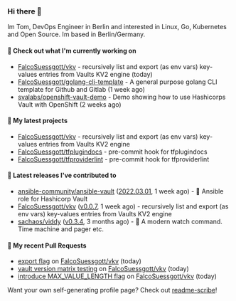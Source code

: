 ### Hi there 👋

Im Tom, DevOps Engineer in Berlin and interested in Linux, Go, Kubernetes and Open Source.
Im based in Berlin/Germany.

#### 👷 Check out what I'm currently working on

- [FalcoSuessgott/vkv](https://github.com/FalcoSuessgott/vkv) - recursively list and export (as env vars) key-values entries from Vaults KV2 engine (today)
- [FalcoSuessgott/golang-cli-template](https://github.com/FalcoSuessgott/golang-cli-template) - A general purpose golang CLI  template for Github and Gitlab (1 week ago)
- [svalabs/openshift-vault-demo](https://github.com/svalabs/openshift-vault-demo) - Demo showing how to use Hashicorps Vault with OpenShift (2 weeks ago)

#### 🌱 My latest projects

- [FalcoSuessgott/vkv](https://github.com/FalcoSuessgott/vkv) - recursively list and export (as env vars) key-values entries from Vaults KV2 engine
- [FalcoSuessgott/tfplugindocs](https://github.com/FalcoSuessgott/tfplugindocs) - pre-commit hook for tfplugindocs
- [FalcoSuessgott/tfproviderlint](https://github.com/FalcoSuessgott/tfproviderlint) - pre-commit hook for tfproviderlint

#### 🔭 Latest releases I've contributed to

- [ansible-community/ansible-vault](https://github.com/ansible-community/ansible-vault) ([2022.03.01](https://github.com/ansible-community/ansible-vault/releases/tag/2022.03.01), 1 week ago) - :key: Ansible role for Hashicorp Vault
- [FalcoSuessgott/vkv](https://github.com/FalcoSuessgott/vkv) ([v0.0.7](https://github.com/FalcoSuessgott/vkv/releases/tag/v0.0.7), 1 week ago) - recursively list and export (as env vars) key-values entries from Vaults KV2 engine
- [sachaos/viddy](https://github.com/sachaos/viddy) ([v0.3.4](https://github.com/sachaos/viddy/releases/tag/v0.3.4), 3 months ago) - 👀 A modern watch command. Time machine and pager etc.

#### 🔨 My recent Pull Requests

- [export flag](https://github.com/FalcoSuessgott/vkv/pull/35) on [FalcoSuessgott/vkv](https://github.com/FalcoSuessgott/vkv) (today)
- [vault version matrix testing](https://github.com/FalcoSuessgott/vkv/pull/34) on [FalcoSuessgott/vkv](https://github.com/FalcoSuessgott/vkv) (today)
- [introduce MAX_VALUE_LENGTH flag](https://github.com/FalcoSuessgott/vkv/pull/33) on [FalcoSuessgott/vkv](https://github.com/FalcoSuessgott/vkv) (today)

Want your own self-generating profile page? Check out [readme-scribe](https://github.com/muesli/readme-scribe)!